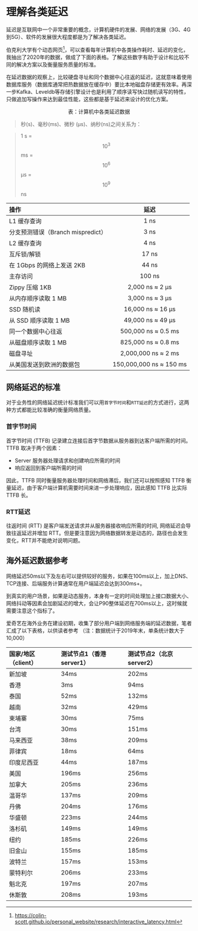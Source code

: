 # 理解各类延迟

延迟是互联网中一个非常重要的概念，计算机硬件的发展、网络的发展（3G、4G到5G）、软件的发展很大程度都是为了解决各类延迟。

伯克利大学有个动态网页[^注1]，可以查看每年计算机中各类操作耗时、延迟的变化，我抽出了2020年的数据，做成了下面的表格。了解这些数字有助于设计和比较不同的解决方案以及衡量服务质量的标准。

在延迟数据的观察上，比较硬盘寻址和同个数据中心往返的延迟，这就意味着使用数据库服务（数据库通常把热数据放在缓存中）要比本地磁盘存储更有效率。再深一步Kafka、Leveldb等存储引擎设计也是利用了顺序读写快过随机读写的特性，只做追加写操作来达到最佳性能，这些都是基于延迟来设计的优化方案。


<center><p>表：计算机中各类延迟数据</p></center>

> 秒(s)、毫秒(ms)、微秒 (μs)、纳秒(ns)之间关系为：

> 1 s = $$10^{3}$$ms = $$10^{6}$$μs = $$10^{9}$$ns 


操作|延迟
:---|:--:|
L1 缓存查询| 1 ns
分支预测错误（Branch mispredict）| 3 ns
L2 缓存查询 | 4 ns
互斥锁/解锁 | 17 ns
在 1Gbps 的网络上发送 2KB | 44 ns
主存访问 | 100 ns
Zippy 压缩 1KB | 2,000 ns ≈ 2 μs
从内存顺序读取 1 MB | 3,000 ns ≈ 3 μs
SSD 随机读 | 16,000 ns  ≈ 16 μs
从 SSD 顺序读取 1 MB | 49,000 ns  ≈ 49 μs
同一个数据中心往返 | 500,000 ns  ≈ 0.5 ms
从磁盘顺序读取 1 MB | 825,000 ns  ≈ 0.8 ms
磁盘寻址 | 2,000,000 ns ≈ 2 ms
从美国发送到欧洲的数据包 | 150,000,000 ns ≈ 150 ms


## 网络延迟的标准

对于业务性的网络延迟统计标准我们可以用`首字节时间`和`RTT延迟`的方式进行，这两种方式都能比较准确的衡量网络质量。

### 首字节时间

首字节时间 (TTFB) 记录建立连接后首字节数据从服务器到达客户端所需的时间。TTFB 取决于两个因素：

- Server 服务器处理请求和创建响应所需的时间
- 响应返回到客户端所需的时间

因此，TTFB 同时衡量服务器处理时间和网络滞后，我们还可以按照感知 TTFB 衡量延迟，由于客户端计算机需要时间来进一步处理响应，因此感知 TTFB 比实际 TTFB 长。

### RTT延迟

往返时间 (RTT) 是客户端发送请求并从服务器接收响应所需的时间, 网络延迟会导致往返延迟并增加 RTT。但是要注意因为网络数据转发是动态的，路径也会发生变化，RTT并不能绝对说明问题。 

## 海外延迟数据参考 

网络延迟50ms以下及左右可以提供较好的服务，如果在100ms以上，加上DNS、TCP连接、后端服务计算通常在用户端延迟会达到300ms+。 

到真实的用户场景，如果是动态服务，本身有一定的时间处理加上接口数据大小、网络抖动等因素会加剧延迟的增大，会让P90整体延迟在700ms以上，这时候就需要注意这个指标了。


爱奇艺在海外业务在建设初期，收集了部分用户端到网络服务端的延迟数据，笔者汇成了以下表格，以供读者参考 （注：数据统计于2019年末，单条统计数大于10,000）

| 国家/地区（client） | 测试节点1（香港 server1） | 测试节点2（北京 server2）|
| :--- | :---- | :---- |
|新加坡|34ms|202ms|
|香港|3ms|94ms|
|泰国|52ms|132ms|
|越南|32ms|429ms|
|柬埔寨|30ms|75ms|
|台湾|30ms|151ms|
|马来西亚|38ms|209ms|
|菲律宾|18ms|64ms|
|印度尼西亚|44ms|187ms|
|美国|196ms|256ms|
|加拿大|205ms|236ms|
|温哥华|137ms|209ms|
|丹佛|204ms|176ms|
|华盛顿|223ms|244ms|
|洛杉矶|149ms|149ms|
|纽约|185ms|226ms|
|旧金山|155ms|185ms|
|波特兰|157ms|153ms|
|蒙特利尔|206ms|233ms|
|魁北克|197ms|207ms|
|休斯敦|208ms|193ms|



[^注1]: https://colin-scott.github.io/personal_website/research/interactive_latency.html